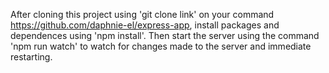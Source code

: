 After cloning this project using 'git clone link' on your command https://github.com/daphnie-el/express-app, install packages and dependences using 'npm  install'.
Then start the server using the command  'npm run watch' to watch for changes made to the server and immediate restarting. 